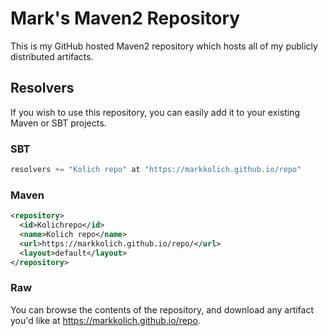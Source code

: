 # Mark's Maven2 Repository

This is my GitHub hosted Maven2 repository which hosts all of my publicly distributed artifacts.

## Resolvers

If you wish to use this repository, you can easily add it to your existing Maven or SBT projects.

### SBT

```scala
resolvers += "Kolich repo" at "https://markkolich.github.io/repo"
```

### Maven

```xml
<repository>
  <id>Kolichrepo</id>
  <name>Kolich repo</name>
  <url>https://markkolich.github.io/repo/</url>
  <layout>default</layout>
</repository>
```

### Raw

You can browse the contents of the repository, and download any artifact you'd like at <a href="https://markkolich.github.io/repo">https://markkolich.github.io/repo</a>.
